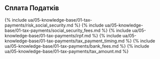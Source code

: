 ## Сплата Податків

{% include ua/05-knowledge-base/01-tax-payments/risk_social_security.md %}
{% include ua/05-knowledge-base/01-tax-payments/social_security_fees.md %}
{% include ua/05-knowledge-base/01-tax-payments/irpf.md %}
{% include ua/05-knowledge-base/01-tax-payments/tax_payment_timing.md %}
{% include ua/05-knowledge-base/01-tax-payments/bank_fees.md %}
{% include ua/05-knowledge-base/01-tax-payments/tax_amount.md %}
